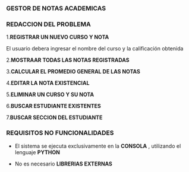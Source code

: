 ### GESTOR DE NOTAS ACADEMICAS 

### REDACCION DEL PROBLEMA 

1.**REGISTRAR UN NUEVO CURSO Y NOTA**

El usuario debera ingresar el nombre del curso y la calificación obtenida

2.**MOSTRAAR TODAS LAS NOTAS REGISTRADAS**

3.**CALCULAR EL PROMEDIO GENERAL DE LAS NOTAS**

4.**EDITAR LA NOTA EXISTENCIAL**

5.**ELIMINAR UN CURSO Y SU NOTA**

6.**BUSCAR ESTUDIANTE EXISTENTES**

7.**BUSCAR SECCION DEL ESTUDIANTE**

### REQUISITOS NO FUNCIONALIDADES 
- El sistema se ejecuta exclusivamente en la **CONSOLA** , utilizando el lenguaje **PYTHON**

- No es necesario **LIBRERIAS EXTERNAS** 

